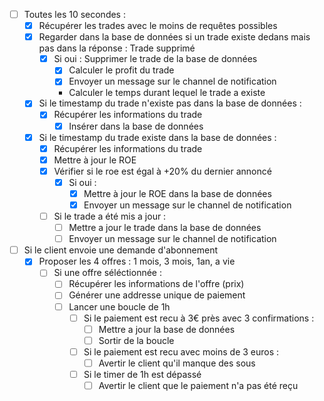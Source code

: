 - [ ] Toutes les 10 secondes :
    - [x] Récupérer les trades avec le moins de requêtes possibles	
    - [x] Regarder dans la base de données si un trade existe dedans mais pas dans la réponse : Trade supprimé
        - [x] Si oui : Supprimer le trade de la base de données
            - [x] Calculer le profit du trade 
            - [x] Envoyer un message sur le channel de notification
            - Calculer le temps durant lequel le trade a existe
    - [x] Si le timestamp du trade n'existe pas dans la base de données :
        - [x] Récupérer les informations du trade 
            - [x] Insérer dans la base de données
    - [x] Si le timestamp du trade existe dans la base de données :
        - [x] Récupérer les informations du trade 
        - [x] Mettre à jour le ROE
        - [x] Vérifier si le roe est égal à +20% du dernier annoncé
            - [x] Si oui : 
                - [x] Mettre à jour le ROE dans la base de données
                - [x] Envoyer un message sur le channel de notification
        - [ ] Si le trade a été mis a jour :
            - [ ] Mettre a jour le trade dans la base de données
            - [ ] Envoyer un message sur le channel de notification

- [ ] Si le client envoie une demande d'abonnement
    -  [x] Proposer les 4 offres : 1 mois, 3 mois, 1an, a vie
        - [ ] Si une offre séléctionnée : 
            - [ ] Récupérer les informations de l'offre (prix)
            - [ ] Générer une addresse unique de paiement
            - [ ] Lancer une boucle de 1h
                - [ ] Si le paiement est recu à 3€ près avec 3 confirmations :
                    - [ ] Mettre a jour la base de données
                    - [ ] Sortir de la boucle
                - [ ] Si le paiement est recu avec moins de 3 euros :
                    - [ ] Avertir le client qu'il manque des sous
                - [ ] Si le timer de 1h est dépassé
                    - [ ] Avertir le client que le paiement n'a pas été reçu
